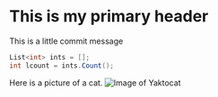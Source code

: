 # This is my primary header

This is a little commit message

``` c#
List<int> ints = [];
int lcount = ints.Count();
```

Here is a picture of a cat. 
![Image of Yaktocat](https://octodex.github.com/images/yaktocat.png)
